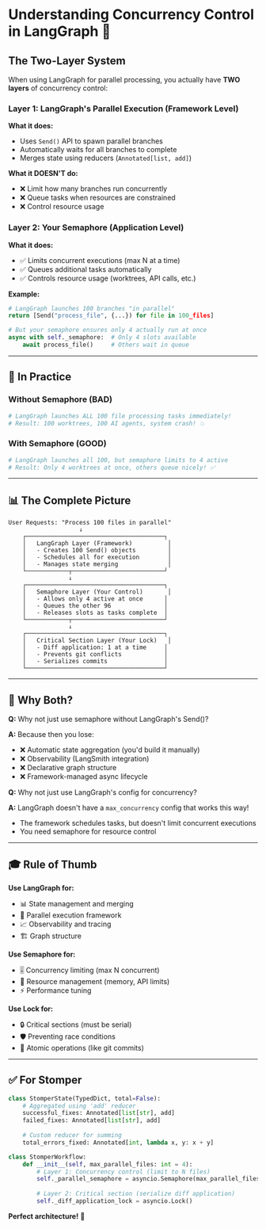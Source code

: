 # Understanding Concurrency Control in LangGraph 🧠

## The Two-Layer System

When using LangGraph for parallel processing, you actually have **TWO layers** of concurrency control:

### Layer 1: LangGraph's Parallel Execution (Framework Level)
**What it does:**
- Uses `Send()` API to spawn parallel branches
- Automatically waits for all branches to complete
- Merges state using reducers (`Annotated[list, add]`)

**What it DOESN'T do:**
- ❌ Limit how many branches run concurrently
- ❌ Queue tasks when resources are constrained
- ❌ Control resource usage

### Layer 2: Your Semaphore (Application Level)
**What it does:**
- ✅ Limits concurrent executions (max N at a time)
- ✅ Queues additional tasks automatically
- ✅ Controls resource usage (worktrees, API calls, etc.)

**Example:**
```python
# LangGraph launches 100 branches "in parallel"
return [Send("process_file", {...}) for file in 100_files]

# But your semaphore ensures only 4 actually run at once
async with self._semaphore:  # Only 4 slots available
    await process_file()     # Others wait in queue
```

---

## 🎯 In Practice

### Without Semaphore (BAD)
```python
# LangGraph launches ALL 100 file processing tasks immediately!
# Result: 100 worktrees, 100 AI agents, system crash! 💥
```

### With Semaphore (GOOD)
```python
# LangGraph launches all 100, but semaphore limits to 4 active
# Result: Only 4 worktrees at once, others queue nicely! ✅
```

---

## 📊 The Complete Picture

```
User Requests: "Process 100 files in parallel"
                    ↓
    ┌───────────────────────────────────────┐
    │   LangGraph Layer (Framework)          │
    │   - Creates 100 Send() objects         │
    │   - Schedules all for execution        │
    │   - Manages state merging              │
    └────────────┬──────────────────────────┘
                 ↓
    ┌───────────────────────────────────────┐
    │   Semaphore Layer (Your Control)       │
    │   - Allows only 4 active at once      │
    │   - Queues the other 96               │
    │   - Releases slots as tasks complete  │
    └────────────┬──────────────────────────┘
                 ↓
    ┌───────────────────────────────────────┐
    │   Critical Section Layer (Your Lock)   │
    │   - Diff application: 1 at a time     │
    │   - Prevents git conflicts            │
    │   - Serializes commits                │
    └───────────────────────────────────────┘
```

---

## 🤔 Why Both?

**Q:** Why not just use semaphore without LangGraph's Send()?

**A:** Because then you lose:
- ❌ Automatic state aggregation (you'd build it manually)
- ❌ Observability (LangSmith integration)
- ❌ Declarative graph structure
- ❌ Framework-managed async lifecycle

**Q:** Why not just use LangGraph's config for concurrency?

**A:** LangGraph doesn't have a `max_concurrency` config that works this way!
- The framework schedules tasks, but doesn't limit concurrent executions
- You need semaphore for resource control

---

## 🎓 Rule of Thumb

**Use LangGraph for:**
- 📊 State management and merging
- 🔀 Parallel execution framework
- 📈 Observability and tracing
- 🏗️ Graph structure

**Use Semaphore for:**
- 🎚️ Concurrency limiting (max N concurrent)
- 💾 Resource management (memory, API limits)
- ⚡ Performance tuning

**Use Lock for:**
- 🔒 Critical sections (must be serial)
- 🛡️ Preventing race conditions
- 📝 Atomic operations (like git commits)

---

## ✅ For Stomper

```python
class StomperState(TypedDict, total=False):
    # Aggregated using 'add' reducer
    successful_fixes: Annotated[list[str], add]
    failed_fixes: Annotated[list[str], add]
    
    # Custom reducer for summing
    total_errors_fixed: Annotated[int, lambda x, y: x + y]

class StomperWorkflow:
    def __init__(self, max_parallel_files: int = 4):
        # Layer 1: Concurrency control (limit to N files)
        self._parallel_semaphore = asyncio.Semaphore(max_parallel_files)
        
        # Layer 2: Critical section (serialize diff application)
        self._diff_application_lock = asyncio.Lock()
```

**Perfect architecture!** 🌟

